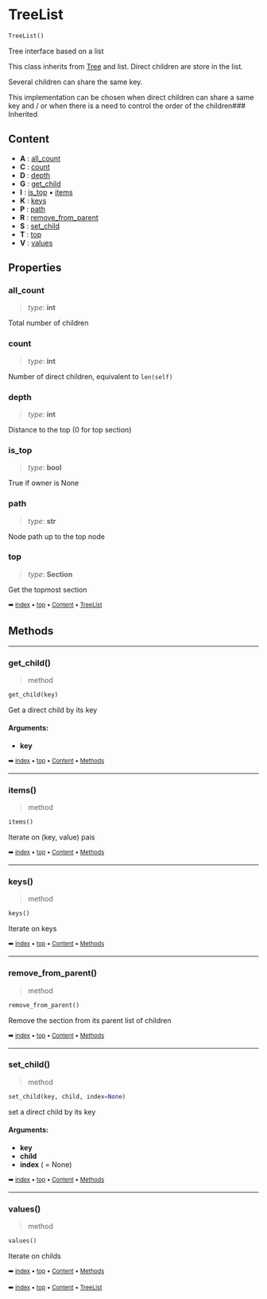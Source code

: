 # TreeList

``` python
TreeList()
```

Tree interface based on a list

This class inherits from [Tree](tree-tree.md) and list. Direct children are store in the list.

Several children can share the same key.

This implementation can be chosen when direct children can share a same key and / or when there is
a need to control the order of the children### Inherited

## Content

- **A** : [all_count](tree-treelist.md#all_count)
- **C** : [count](tree-treelist.md#count)
- **D** : [depth](tree-treelist.md#depth)
- **G** : [get_child](tree-treelist.md#get_child)
- **I** : [is_top](tree-treelist.md#is_top) :black_small_square: [items](tree-treelist.md#items)
- **K** : [keys](tree-treelist.md#keys)
- **P** : [path](tree-treelist.md#path)
- **R** : [remove_from_parent](tree-treelist.md#remove_from_parent)
- **S** : [set_child](tree-treelist.md#set_child)
- **T** : [top](tree-treelist.md#top)
- **V** : [values](tree-treelist.md#values)

## Properties



### all_count

> _type_: **int**
>

Total number of children

### count

> _type_: **int**
>

Number of direct children, equivalent to `len(self)`

### depth

> _type_: **int**
>

Distance to the top (0 for top section)

### is_top

> _type_: **bool**
>

True if owner is None

### path

> _type_: **str**
>

Node path up to the top node

### top

> _type_: **Section**
>

Get the topmost section

<sub>:arrow_right: [index](index.md) :black_small_square: [top](#treelist) :black_small_square: [Content](#content) :black_small_square: [TreeList](tree-treelist.md)</sub>

## Methods



----------
### get_child()

> method

``` python
get_child(key)
```

Get a direct child by its key

#### Arguments:
- **key**

<sub>:arrow_right: [index](index.md) :black_small_square: [top](#treelist) :black_small_square: [Content](#content) :black_small_square: [Methods](tree-treelist.md#methods)</sub>

----------
### items()

> method

``` python
items()
```

Iterate on (key, value) pais

<sub>:arrow_right: [index](index.md) :black_small_square: [top](#treelist) :black_small_square: [Content](#content) :black_small_square: [Methods](tree-treelist.md#methods)</sub>

----------
### keys()

> method

``` python
keys()
```

Iterate on keys

<sub>:arrow_right: [index](index.md) :black_small_square: [top](#treelist) :black_small_square: [Content](#content) :black_small_square: [Methods](tree-treelist.md#methods)</sub>

----------
### remove_from_parent()

> method

``` python
remove_from_parent()
```

Remove the section from its parent list of children

<sub>:arrow_right: [index](index.md) :black_small_square: [top](#treelist) :black_small_square: [Content](#content) :black_small_square: [Methods](tree-treelist.md#methods)</sub>

----------
### set_child()

> method

``` python
set_child(key, child, index=None)
```

set a direct child by its key

#### Arguments:
- **key**
- **child**
- **index** ( = None)

<sub>:arrow_right: [index](index.md) :black_small_square: [top](#treelist) :black_small_square: [Content](#content) :black_small_square: [Methods](tree-treelist.md#methods)</sub>

----------
### values()

> method

``` python
values()
```

Iterate on childs

<sub>:arrow_right: [index](index.md) :black_small_square: [top](#treelist) :black_small_square: [Content](#content) :black_small_square: [Methods](tree-treelist.md#methods)</sub>

<sub>:arrow_right: [index](index.md) :black_small_square: [top](#treelist) :black_small_square: [Content](#content) :black_small_square: [TreeList](tree-treelist.md)</sub>